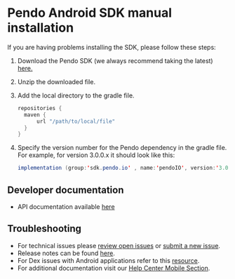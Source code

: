 # Pendo Android SDK manual installation

If you are having problems installing the SDK, please follow these steps:

1. Download the Pendo SDK (we always recommend taking the latest) <a href="https://pendo.jfrog.io/ui/native/androidx-release/manual/" target="_blank">here.</a>

2. Unzip the downloaded file.

3. Add the local directory to the gradle file.

    ```java
    repositories {
      maven {
          url "/path/to/local/file"
      }
    } 
    ```

4. Specify the version number for the Pendo dependency in the gradle file. <br>For example, for version 3.0.0.x it should look like this: 

    ```java
    implementation (group:'sdk.pendo.io' , name:'pendoIO', version:'3.0.0.x', changing:true)
    ```

## Developer documentation

- API documentation available [here](/api-documentation/native-android-apis.md)


## Troubleshooting

- For technical issues please [review open issues](https://github.com/pendo-io/pendo-mobile-sdk/issues) or [submit a new issue](https://github.com/pendo-io/pendo-mobile-sdk/issues).
- Release notes can be found [here](https://developers.pendo.io/category/mobile-sdk/).
- For Dex issues with Android applications refer to this [resource](https://developer.android.com/studio/build/multidex).
- For additional documentation visit our [Help Center Mobile Section](https://support.pendo.io/hc/en-us/categories/4403654621851-Mobile).